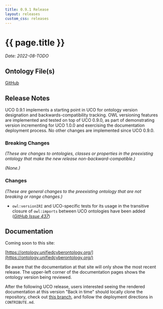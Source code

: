 ```yaml
---
title: 0.9.1 Release
layout: releases
custom_css: releases
---
```


# {{ page.title }}

*Date: 2022-08-TODO*


## Ontology File(s)

[GitHub](https://github.com/ucoProject/UCO/releases/tag/0.9.1)


## Release Notes

UCO 0.9.1 implements a starting point in UCO for ontology version designation and backwards-compatibility tracking.  OWL versioning features are implemented and tested on top of UCO 0.9.0, as part of demonstrating version incrementing for UCO 1.0.0 and exercising the documentation deployment process.  No other changes are implemented since UCO 0.9.0.


### Breaking Changes
*(These are changes to ontologies, classes or properties in the preexisting ontology that make the new release non-backward-compatible.)*

*(None.)*


### Changes
*(These are general changes to the preexisting ontology that are not breaking or range changes.)*

* `owl:versionIRI` and UCO-specific tests for its usage in the transitive closure of `owl:imports` between UCO ontologies have been added  ([*GitHub Issue 437*](https://github.com/ucoProject/UCO/issues/437))


## Documentation

Coming soon to this site:

[https://ontology.unifiedcyberontology.org/](https://ontology.unifiedcyberontology.org/)

Be aware that the documentation at that site will only show the most recent release.  The upper-left corner of the documentation pages shows the ontology version being reviewed.

After the following UCO release, users interested seeing the rendered documentation at this version "Back in time" should locally clone the repository, check out [this branch](https://github.com/ucoProject/ontology.unifiedcyberontology.org/tree/archive/release-0.9.1), and follow the deployment directions in `CONTRIBUTE.md`.
